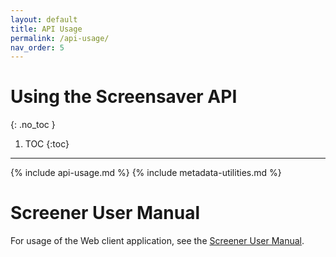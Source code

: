 ```yaml
---
layout: default
title: API Usage 
permalink: /api-usage/
nav_order: 5
---
```


# Using the Screensaver API
{: .no_toc }

1. TOC
{:toc}
---

{% include api-usage.md %}
{% include metadata-utilities.md %}

# Screener User Manual

For usage of the Web client application, see the [Screener User Manual](https://iccb.med.harvard.edu/files/iccb/files/ss2_usermanual_12042018.pdf).


